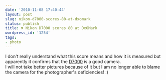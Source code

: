 ```yaml
---
date: '2010-11-08 17:40:44'
layout: post
slug: nikon-d7000-scores-80-at-dxomark
status: publish
title: ⚑ Nikon D7000 scores 80 at DxOMark
wordpress_id: '1254'
tags:
- photo
---
```


I don't really understand what this score means and how it is measured but apparently it confirms that the [D7000][D7000] is a good camera.  
I will not take better pictures because of it but I am no longer able to blame the camera for the photographer's deficiencies! :)

[D7000]: http://imaging.nikon.com/products/imaging/lineup/digitalcamera/slr/d7000/index.htm
